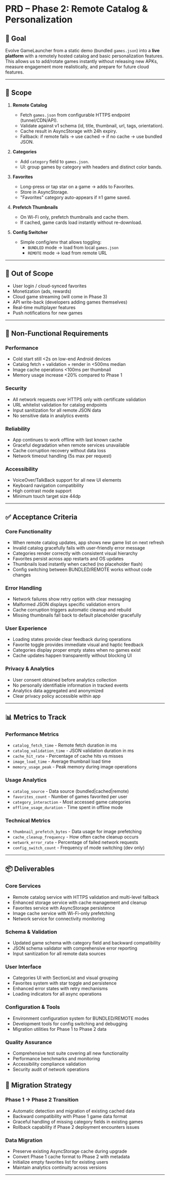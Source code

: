# PRD – Phase 2: Remote Catalog & Personalization

## 🎯 Goal
Evolve GameLauncher from a static demo (bundled `games.json`) into a **live platform** with a remotely hosted catalog and basic personalization features.  
This allows us to add/rotate games instantly without releasing new APKs, measure engagement more realistically, and prepare for future cloud features.

---

## 📂 Scope
1. **Remote Catalog**
   - Fetch `games.json` from configurable HTTPS endpoint (tunnel/CDN/API).
   - Validate against v1 schema (id, title, thumbnail, url, tags, orientation).
   - Cache result in AsyncStorage with 24h expiry.
   - Fallback: if remote fails → use cached → if no cache → use bundled JSON.

2. **Categories**
   - Add `category` field to `games.json`.
   - UI: group games by category with headers and distinct color bands.

3. **Favorites**
   - Long-press or tap star on a game → adds to Favorites.
   - Store in AsyncStorage.
   - "Favorites" category auto-appears if ≥1 game saved.

4. **Prefetch Thumbnails**
   - On Wi-Fi only, prefetch thumbnails and cache them.
   - If cached, game cards load instantly without re-download.

5. **Config Switcher**
   - Simple config/env that allows toggling:
     - `BUNDLED` mode → load from local `games.json`
     - `REMOTE` mode → load from remote URL

---

## 🚫 Out of Scope
- User login / cloud-synced favorites  
- Monetization (ads, rewards)  
- Cloud game streaming (will come in Phase 3)  
- API write-back (developers adding games themselves)  
- Real-time multiplayer features
- Push notifications for new games  

---

## 🔑 Non-Functional Requirements

### Performance
- Cold start still <2s on low-end Android devices  
- Catalog fetch + validation + render in <500ms median  
- Image cache operations <100ms per thumbnail  
- Memory usage increase <20% compared to Phase 1

### Security
- All network requests over HTTPS only with certificate validation  
- URL whitelist validation for catalog endpoints  
- Input sanitization for all remote JSON data  
- No sensitive data in analytics events

### Reliability
- App continues to work offline with last known cache  
- Graceful degradation when remote services unavailable  
- Cache corruption recovery without data loss  
- Network timeout handling (5s max per request)

### Accessibility
- VoiceOver/TalkBack support for all new UI elements  
- Keyboard navigation compatibility  
- High contrast mode support  
- Minimum touch target size 44dp  

---

## ✅ Acceptance Criteria

### Core Functionality
- When remote catalog updates, app shows new game list on next refresh  
- Invalid catalog gracefully fails with user-friendly error message  
- Categories render correctly with consistent visual hierarchy  
- Favorites persist across app restarts and OS updates  
- Thumbnails load instantly when cached (no placeholder flash)  
- Config switching between BUNDLED/REMOTE works without code changes

### Error Handling
- Network failures show retry option with clear messaging  
- Malformed JSON displays specific validation errors  
- Cache corruption triggers automatic cleanup and rebuild  
- Missing thumbnails fall back to default placeholder gracefully

### User Experience
- Loading states provide clear feedback during operations  
- Favorite toggle provides immediate visual and haptic feedback  
- Categories display proper empty states when no games exist  
- Cache updates happen transparently without blocking UI

### Privacy & Analytics
- User consent obtained before analytics collection  
- No personally identifiable information in tracked events  
- Analytics data aggregated and anonymized  
- Clear privacy policy accessible within app  

---

## 📊 Metrics to Track

### Performance Metrics
- `catalog_fetch_time` - Remote fetch duration in ms
- `catalog_validation_time` - JSON validation duration in ms  
- `cache_hit_rate` - Percentage of cache hits vs misses
- `image_load_time` - Average thumbnail load time
- `memory_usage_peak` - Peak memory during image operations

### Usage Analytics
- `catalog_source` - Data source (bundled|cached|remote)
- `favorites_count` - Number of games favorited per user
- `category_interaction` - Most accessed game categories
- `offline_usage_duration` - Time spent in offline mode

### Technical Metrics
- `thumbnail_prefetch_bytes` - Data usage for image prefetching
- `cache_cleanup_frequency` - How often cache cleanup occurs
- `network_error_rate` - Percentage of failed network requests
- `config_switch_count` - Frequency of mode switching (dev only)  

---

## 📦 Deliverables

### Core Services
- Remote catalog service with HTTPS validation and multi-level fallback  
- Enhanced storage service with cache management and cleanup  
- Favorites service with AsyncStorage persistence  
- Image cache service with Wi-Fi-only prefetching  
- Network service for connectivity monitoring

### Schema & Validation
- Updated game schema with category field and backward compatibility  
- JSON schema validator with comprehensive error reporting  
- Input sanitization for all remote data sources

### User Interface
- Categories UI with SectionList and visual grouping  
- Favorites system with star toggle and persistence  
- Enhanced error states with retry mechanisms  
- Loading indicators for all async operations

### Configuration & Tools
- Environment configuration system for BUNDLED/REMOTE modes  
- Development tools for config switching and debugging  
- Migration utilities for Phase 1 to Phase 2 data

### Quality Assurance
- Comprehensive test suite covering all new functionality  
- Performance benchmarks and monitoring  
- Accessibility compliance validation  
- Security audit of network operations

## 🔄 Migration Strategy

### Phase 1 → Phase 2 Transition
- Automatic detection and migration of existing cached data  
- Backward compatibility with Phase 1 game data format  
- Graceful handling of missing category fields in existing games  
- Rollback capability if Phase 2 deployment encounters issues

### Data Migration
- Preserve existing AsyncStorage cache during upgrade  
- Convert Phase 1 cache format to Phase 2 with metadata  
- Initialize empty favorites list for existing users  
- Maintain analytics continuity across versions  

---
